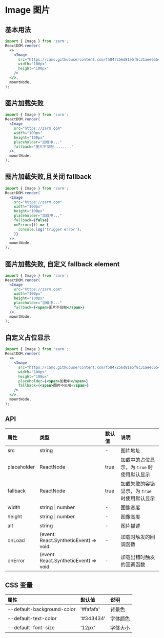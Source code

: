 # Image 图片

## 基本用法

```jsx
import { Image } from 'zarm';
ReactDOM.render(
  <>
    <Image
      src="https://camo.githubusercontent.com/f5847256d81e5f8c31aee6554f749baf64654a131fed0fca987bd39e023a690f/68747470733a2f2f7a61726d2e64657369676e2f696d616765732f6c6f676f2e31613663666333302e737667"
      width="100px"
      height="100px"
    />
  </>,
  mountNode,
);
```

## 图片加载失败

```jsx
import { Image } from 'zarm';
ReactDOM.render(
  <Image
    src="https://zarm.com"
    width="100px"
    height="100px"
    placeholder="加载中..."
    fallback="图片不见啦........"
  />,
  mountNode,
);
```

## 图片加载失败,且关闭 fallback

```jsx
import { Image } from 'zarm';
ReactDOM.render(
  <Image
    src="https://zarm.com"
    width="100px"
    height="100px"
    placeholder="加载中..."
    fallback={false}
    onError={() => {
      console.log('trigger error');
    }}
  />,
  mountNode,
);
```

## 图片加载失败, 自定义 fallback element

```jsx
import { Image } from 'zarm';
ReactDOM.render(
  <Image
    src="https://zarm.com"
    width="100px"
    height="100px"
    placeholder="加载中..."
    fallback={<span>图片不见啦</span>}
  />,
  mountNode,
);
```

## 自定义占位显示

```jsx
import { Image } from 'zarm';
ReactDOM.render(
  <>
    <Image
      src="https://camo.githubusercontent.com/f5847256d81e5f8c31aee6554f749baf64654a131fed0fca987bd39e023a690f/68747470733a2f2f7a61726d2e64657369676e2f696d616765732f6c6f676f2e31613663666333302e737667"
      width="100px"
      height="100px"
      placeholder={<span>加载中</span>}
      fallback={<span>图片不见啦</span>}
    />
  </>,
  mountNode,
);
```

## API

| 属性        | 类型                                                    | 默认值 | 说明                                         |
| :---------- | :------------------------------------------------------ | :----- | :------------------------------------------- |
| src         | string                                                  | -      | 图片地址                                     |
| placeholder | ReactNode                                               | true   | 加载中的占位显示，为 `true` 时使用默认显示   |
| fallback    | ReactNode                                               | true   | 加载失败的容错显示，为 `true` 时使用默认显示 |
| width       | string \| number                                        | -      | 图像宽度                                     |
| height      | string \| number                                        | -      | 图像高度                                     |
| alt         | string                                                  | -      | 图片描述                                     |
| onLoad      | (event: React.SyntheticEvent<HTMLImageElement>) => void | -      | 加载时触发的回调函数                         |
| onError     | (event: React.SyntheticEvent<HTMLImageElement>) => void | -      | 加载出错时触发的回调函数                     |

## CSS 变量

| 属性                       | 默认值    | 说明     |
| :------------------------- | :-------- | :------- |
| --default-background-color | '#fafafa' | 背景色   |
| --default-text-color       | '#343434' | 字体颜色 |
| --default-font-size        | '12px'    | 字体大小 |
